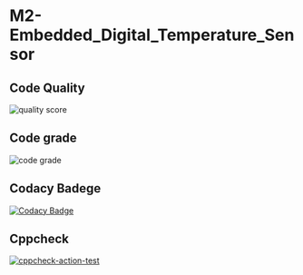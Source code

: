 # M2-Embedded_Digital_Temperature_Sensor
## Code Quality
![quality score](https://api.codiga.io/project/30298/score/svg)
## Code grade
![code grade](https://api.codiga.io/project/30298/status/svg)
## Codacy Badege
[![Codacy Badge](https://app.codacy.com/project/badge/Grade/369bd93d1b76499a8f3c1b83c9f1bd7b)](https://www.codacy.com/gh/Sabitha99/M2-Embedded_Digital_Temperature_Sensor/dashboard?utm_source=github.com&amp;utm_medium=referral&amp;utm_content=Sabitha99/M2-Embedded_Digital_Temperature_Sensor&amp;utm_campaign=Badge_Grade)
## Cppcheck
[![cppcheck-action-test](https://github.com/Sabitha99/M2-Embedded_Digital_Temperature_Sensor/actions/workflows/cppcheck.yml/badge.svg)](https://github.com/Sabitha99/M2-Embedded_Digital_Temperature_Sensor/actions/workflows/cppcheck.yml)
